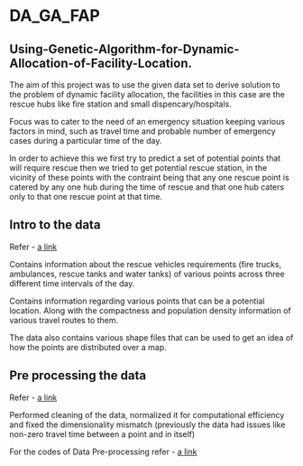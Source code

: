 # DA_GA_FAP

## Using-Genetic-Algorithm-for-Dynamic-Allocation-of-Facility-Location.

The aim of this project was to use the given data set to derive solution to the problem of dynamic facility allocation, the facilities in this case are the rescue hubs like fire station and small dispencary/hospitals.

Focus was to cater to the need of an emergency situation keeping various factors in mind, such as travel time and probable number of emergency cases during a particular time of the day.

In order to achieve this we first try to predict a set of potential points that will require rescue then we tried to get potential rescue station, in the vicinity of these points with the contraint being that any one rescue point is catered by any one hub during the time of rescue and that one hub caters only to that one rescue point at that time. 

## Intro to the data 

Refer - [a link](https://github.com/beginner46/DA_GA_FAP/blob/main/data.zip)

Contains information about the rescue vehicles requirements (fire trucks, ambulances, rescue tanks and water tanks) of
various points across three different time intervals of the day.

Contains information regarding various points that can be a potential location. Along with the compactness and
population density information of various travel routes to them.

The data also contains various shape files that can be used to get an idea of how the points are distributed over a map.

## Pre processing the data

Refer - [a link](https://github.com/beginner46/DA_GA_FAP/blob/main/Info_data_pre_processing%20.txt)

Performed cleaning of the data, normalized it for computational efficiency and fixed the dimensionality mismatch (previously the data had issues like non-zero travel time between a point and in itself)

For the codes of Data Pre-processing refer - [a link](https://github.com/beginner46/DA_GA_FAP/blob/main/Data%20Pre%20Processing.zip)

